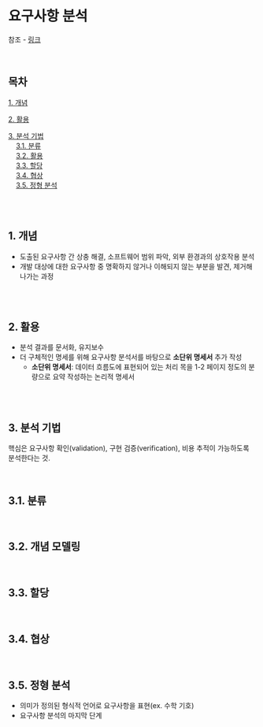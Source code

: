 # 요구사항 분석
참조 - [링크](https://velog.io/@kjh03160/1-소프트웨어-설계.-1.-요구-사항-확인.-2-요구-사항-분석)

<br>

## 목차
<p>

[1. 개념](#1-개념)
</p>
<p>

[2. 활용](#2-활용)
</p>
<p>

[3. 분석 기법](#3-분석-기법)<br>
&nbsp; &nbsp; [3.1. 분류](#31-분류)<br>
&nbsp; &nbsp; [3.2. 활용](#32-활용)<br>
&nbsp; &nbsp; [3.3. 할당](#33-할당)<br>
&nbsp; &nbsp; [3.4. 협상](#34-협상)<br>
&nbsp; &nbsp; [3.5. 정형 분석](#35-정형-분석)
</p>

<br><br>

## 1. 개념
<p>

- 도출된 요구사항 간 상충 해결, 소프트웨어 범위 파악, 외부 환경과의 상호작용 분석
- 개발 대상에 대한 요구사항 중 명확하지 않거나 이해되지 않는 부분을 발견, 제거해나가는 과정
</p>

<br><br>

## 2. 활용
<p>

- 분석 결과를 문서화, 유지보수
- 더 구체적인 명세를 위해 요구사항 분석서를 바탕으로 **소단위 명세서** 추가 작성
    - **소단위 명세서**: 데이터 흐름도에 표현되어 있는 처리 목을 1-2 페이지 정도의 분량으로 요약 작성하는 논리적 명세서
</p>

<br><br>

## 3. 분석 기법
<p>핵심은 요구사항 확인(validation), 구현 검증(verification), 비용 추적이 가능하도록 분석한다는 것.</p>

<br>

## 3.1. 분류

<br>

## 3.2. 개념 모델링

<br>

## 3.3. 할당

<br>

## 3.4. 협상

<br>

## 3.5. 정형 분석
<p>

- 의미가 정의된 형식적 언어로 요구사항을 표현(ex.  수학 기호)
- 요구사항 분석의 마지막 단계
</p>